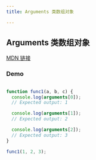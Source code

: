 ```yaml
---
title: Arguments 类数组对象

---
```


## Arguments 类数组对象

[MDN 链接](https://developer.mozilla.org/zh-CN/docs/Web/JavaScript/Reference/Functions/arguments)


### Demo

```js

function func1(a, b, c) {
  console.log(arguments[0]);
  // Expected output: 1

  console.log(arguments[1]);
  // Expected output: 2

  console.log(arguments[2]);
  // Expected output: 3
}

func1(1, 2, 3);

```